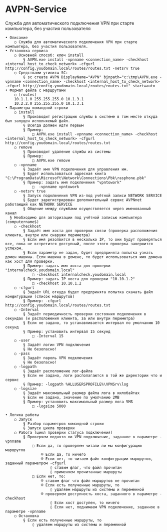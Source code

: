 # AVPN-Service
Служба для автоматического подключения VPN при старте компьютера, без участия пользователя

	• Описание
		○ Служба для автоматического подключения VPN при старте компьютера, без участия пользователя.
	• Установка сервиса
		○ Основной способ: ключ install
			§ AVPN.exe install -vpnname <connection_name> -checkhost <internal_host_to_check_network> -cfgurl http://config.youdomain.local/routes/routes.txt -netsrv true
		○ Средствами утилиты SC:
			§ sc create AVPN DisplayName="AVPN" binpath="c:\tmp\AVPN.exe -vpnname <connection_name> -checkhost <internal_host_to_check_network> -cfgurl http://config.youdomain.local/routes/routes.txt" start=auto
	• Формат файла с маршрутами
		○ [routes]
		10.1.1.0 255.255.255.0 10.1.3.1
		10.2.2.0 255.255.255.0 10.1.3.1
	• Параметры командной строки
		○ install
			§ Производит регистрацию службы в системе в том месте откуда был запущен исполняемый файл.
			§ Всегда должен идти первым
			§ Пример:
				□ AVPN.exe install -vpnname <connection_name> -checkhost <internal_host_to_check_network> -cfgurl http://config.youdomain.local/routes/routes.txt
		○ remove
			§ Производит удаление службы из системы
			§ Пример:
				□ AVPN.exe remove
		○ -vpnname
			§ Задаёт имя VPN подключения для управления им.
			§ Будет использоваться адресная книга "C:\ProgramData\Microsoft\Network\Connections\Pbk\rasphone.pbk"
			§ Пример: задать имя подключения "vpntowork"
				□  -vpnname vpntowork
		○ -netsrv true
			§ Запуск подключения VPN из-под учётной записи NETWORK SERVICE
			§ Будет зарегистрирован дополнительный сервис AVPNnet работающий как NETWORK SERVICE
			§ Общение между службами осуществляется через именованный канал
      § Необходимо для авторизации под учётной записью компьютера (computername$)
		○ -checkhost
			§ Задаёт имя хоста для проверки связи (проверка расположения клиента, внутри или снаружи периметра)
			§ Если имя резолвится в несколько IP, то они будут проверяться все, пока не встретится доступный, после этого проверка завершится успехом.
			§ Если параметр не задан, будет предпринята попытка узнать домен машины. Если машина в домене, то будет использоваться имя домена как хост для проверки.
			§ Пример: задать имя хоста для проверки "internalcheck.youdomain.local"
				□ -checkhost internalcheck.youdomain.local
			§ Пример: задать IP хоста для проверки "10.10.1.2"
				□ -checkhost 10.10.1.2
		○ -cfgurl
			§ Задаёт URL откуда будет предпринята попытка скачать файл конфигурации (список маршрутов)
			§ Пример: -cfgurl http://config.youdomain.local/routes/routes.txt
		○ -Interval
			§ Задаёт периодичность проверки состояния подключения в секундах (и расположения клиента, за или внутри периметра)
			§ Если не задано, то устанавливается интервал по умолчанию 10 секунд
			§ Пример: установить интервал 15 секунд
				□ -Interval 15
		○ -user
			§ Задаёт логин VPN подключения
			§ Не безопасно!
		○ -pass
			§ Задаёт пароль VPN подключения
			§ Не безопасно!
		○ -logpath
			§ Задаёт расположение лог-файла
			§ Если не задано, логи располагаются в той же директории что и сервис
			§ Пример: -logpath %ALLUSERSPROFILE%\VPNSrv\log
		○ -logsize
			§ Задаёт максимальный размер файла лога в килобайтах
			§ Если не задано, значение по умолчанию 2MB
			§ Пример: установить максимальный размер лога 5МБ
				□ -logsize 5000
			
	• Логика работы
		○ Запуск
			§ Разбор параметров командной строки
			§ Запуск цикла проверки
		○ Работа (цикл проверки статуса подключения)
			§ Проверяем поднято ли VPN подключение, заданное в параметре -vpnname
				□ Если да, то проверяем читали ли мы конфигурацию маршрутов
					® Если да, то ничего
					® Если нет, то читаем файл конфигурации маршрутов, заданный параметром -cfgurl
						◊ ставим флаг, что файл прочитан
						◊ применяем прочитанные маршруты
				□ Если нет, то:
					® ставим флаг что файл маршрутов не прочитан
					® Если есть полученные маршруты, то
						◊ удаляем маршруты из системы и переменной
					® проверяем доступность хоста, заданного в параметре -checkhost
						◊ Если хост доступен, то ничего
						◊ Если нет, поднимаем VPN подключение, заданное в параметре -vpnname
		○ Остановка
			§ Если есть полученные маршруты, то
				◊ удаляем маршруты из системы и переменной
